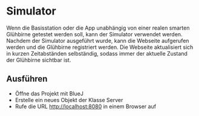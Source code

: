 # Simulator

Wenn die Basisstation oder die App unabhängig von einer realen smarten
Glühbirne getestet werden soll, kann der Simulator verwendet werden. Nachdem
der Simulator ausgeführt wurde, kann die Webseite aufgerufen werden und die
Glühbirne registriert werden. Die Webseite aktualisiert sich in kurzen
Zeitabständen selbständig, sodass immer der aktuelle Zustand der Glühbirne
sichtbar ist.

## Ausführen

* Öffne das Projekt mit BlueJ
* Erstelle ein neues Objekt der Klasse Server
* Rufe die URL [http://localhost:8080](http://localhost:8080) in einem Browser auf
